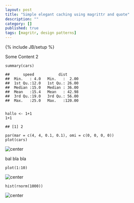 ```yaml
---
layout: post
title: "Simple elegant caching using magrittr and quote"
description: ""
category: []
published: true
tags: [magritr, design patterns]
---
```

{% include JB/setup %}

Some Content 2


    summary(cars)

    ##      speed           dist       
    ##  Min.   : 4.0   Min.   :  2.00  
    ##  1st Qu.:12.0   1st Qu.: 26.00  
    ##  Median :15.0   Median : 36.00  
    ##  Mean   :15.4   Mean   : 42.98  
    ##  3rd Qu.:19.0   3rd Qu.: 56.00  
    ##  Max.   :25.0   Max.   :120.00


    hallo <- 1+1
    1+1

    ## [1] 2

    par(mar = c(4, 4, 0.1, 0.1), omi = c(0, 0, 0, 0))
    plot(cars)

![center](//Users/brandl/projects/holgerbrandl.github.io/figs/2015-03-01-simple-elegant-caching-using-magrittr-and-quoteunnamed-chunk-2-1.png) 


bal bla bla


    plot(1:10)

![center](//Users/brandl/projects/holgerbrandl.github.io/figs/2015-03-01-simple-elegant-caching-using-magrittr-and-quoteunnamed-chunk-3-1.png) 

    hist(rnorm(1000))

![center](//Users/brandl/projects/holgerbrandl.github.io/figs/2015-03-01-simple-elegant-caching-using-magrittr-and-quoteunnamed-chunk-3-2.png) 



